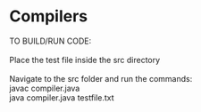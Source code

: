 # Compilers

TO BUILD/RUN CODE: <br />
<br />
Place the test file inside the src directory <br />
<br />
Navigate to the src folder and run the commands: <br />
    javac compiler.java <br />
    java compiler.java testfile.txt <br />

